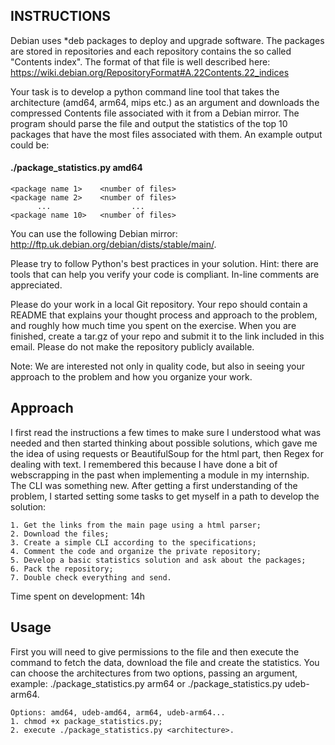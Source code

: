 ## INSTRUCTIONS 

Debian uses *deb packages to deploy and upgrade software. The packages are stored in repositories and each repository contains the so called "Contents index". The format of that file is well described here: https://wiki.debian.org/RepositoryFormat#A.22Contents.22_indices

 

Your task is to develop a python command line tool that takes the architecture (amd64, arm64, mips etc.) as an argument and downloads the compressed Contents file associated with it from a Debian mirror. The program should parse the file and output the statistics of the top 10 packages that have the most files associated with them. An example output could be:

 

#### ./package_statistics.py amd64
 

    <package name 1>    <number of files>
    <package name 2>    <number of files>
          ...                  ...
    <package name 10>   <number of files>
 
   

You can use the following Debian mirror:   http://ftp.uk.debian.org/debian/dists/stable/main/. 

Please try to follow Python's best practices in your solution. Hint: there are tools that can help you verify your code is compliant. In-line comments are appreciated.

Please do your work in a local Git repository. Your repo should contain a README that explains your thought process and approach to the problem, and roughly how much time you spent on the exercise. When you are finished, create a tar.gz of your repo and submit it to the link included in this email. Please do not make the repository publicly available.
 
Note: We are interested not only in quality code, but also in seeing your approach to the problem and how you organize your work.

## Approach

I first read the instructions a few times to make sure I understood what was needed and then started thinking about possible solutions, which gave me the idea of using requests or BeautifulSoup for the html part, then Regex for dealing with text. I remembered this because I have done a bit of webscrapping in the past when implementing a module in my internship. The CLI was something new. After getting a first understanding of the problem, I started setting some tasks to get myself in a path to develop the solution:

    1. Get the links from the main page using a html parser;
    2. Download the files;
    3. Create a simple CLI according to the specifications;
    4. Comment the code and organize the private repository;
    5. Develop a basic statistics solution and ask about the packages;
    6. Pack the repository;
    7. Double check everything and send.
    
Time spent on development: 14h
    
## Usage

First you will need to give permissions to the file and then execute the command to fetch the data, download the file and create the statistics. You can choose the architectures from two options, passing an argument, example: ./package_statistics.py arm64 or ./package_statistics.py udeb-arm64.

    Options: amd64, udeb-amd64, arm64, udeb-arm64...
    1. chmod +x package_statistics.py;
    2. execute ./package_statistics.py <architecture>.
